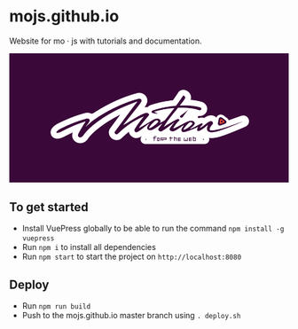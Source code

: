 # mojs.github.io
Website for mo · js with tutorials and documentation.

![mo · js](logo.png "mo · js")

## To get started
* Install VuePress globally to be able to run the command `npm install -g vuepress`
* Run `npm i` to install all dependencies
* Run `npm start` to start the project on `http://localhost:8080`

## Deploy
* Run `npm run build`
* Push to the mojs.github.io master branch using `. deploy.sh`
